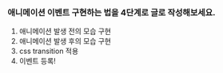 ### 애니메이션 이벤트 구현하는 법을 4단계로 글로 작성해보세요.

1. 애니메이션 발생 전의 모습 구현
2. 애니메이션 발생 후의 모습 구현
3. css transition 적용
4. 이벤트 등록!

